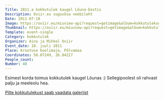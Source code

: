 ```yaml
---
Title: 2011.a kokkutulek kaugel Lõuna-Eestis
Description: Oviir.eu suguvõsa veebileht
Date: 2011-07-10
Image: https://oviir.eu/miuview-api?request=getimage&album=kokkutulekud&item=oviirid10.07.2011.jpg&size=1200&mode=longest
Thumbnail: https://oviir.eu/miuview-api?request=getimage&album=kokkutulekud&item=oviirid10.07.2011.jpg&size=600&mode=square
Template: event-single
Category: kokkutulek
Organizer: Aino ja Mihkel Oviir
Event_date: 10. juuli 2011
Place: Krootuse koolimaja, Põlvamaa
Coordinates: 58.07249, 26.84217
People_count:
Number: 48
---
```


Esimest korda toimus kokkutulek kaugel Lõunas :) Sellegipoolest oli rahvast palju ja meeleolu hea.

[Pilte kokkutulekust saab vaadata galeriist](%base_url%/pildid/2011-kokkutulek)
